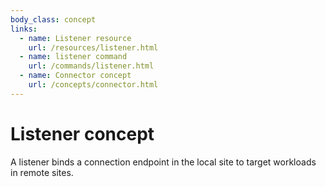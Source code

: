 ```yaml
---
body_class: concept
links:
  - name: Listener resource
    url: /resources/listener.html
  - name: listener command
    url: /commands/listener.html
  - name: Connector concept
    url: /concepts/connector.html
---
```


# Listener concept

<section>

A listener binds a connection endpoint in the local site to
target workloads in remote sites.

</section>
